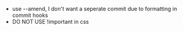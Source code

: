 - use --amend, I don't want a seperate commit due to formatting in commit hooks
- DO NOT USE !important in css